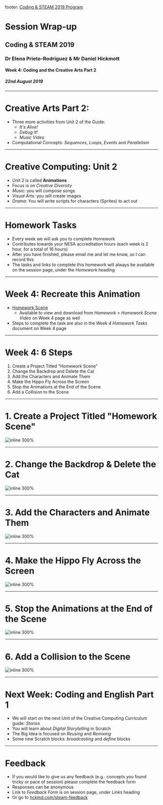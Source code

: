footer: [Coding & STEAM 2019 Program](https://cs4s.github.io/steam-2019/)

# Session Wrap-up

## Coding & STEAM 2019

### Dr Elena Prieto-Rodriguez & Mr Daniel Hickmott

#### Week 4: Coding and the Creative Arts Part 2

##### 22nd August 2019

---

# Creative Arts Part 2:

- Three more activities from Unit 2 of the Guide:
    - *It's Alive!*
    - *Debug It!*
    - *Music Video*
- Computational Concepts: *Sequences*, *Loops*, *Events* and *Parallelism*

--- 

# Creative Computing: Unit 2

- Unit 2 is called **Animations**
- Focus is on *Creative Diversity*
- *Music:* you will compose songs
- *Visual Arts:* you will create images
- *Drama:* You will write scripts for characters (Sprites) to act out

---

# Homework Tasks

- Every week we will ask you to complete Homework
- Contributes towards your NESA accreditation hours (each week is 2 hour, for a total of 16 hours)
- After you have finished, please email me and let me know, so I can record this
- The tasks and links to complete this homework will always be available on the session page, under the *Homework* heading 	

---

# Week 4: Recreate this Animation

- [Homework Scene](http://hckmd.com/animate)
    - Available to view and download from *Homework > Homework Scene Video* on Week 4 page as well
- Steps to complete the task are also in the *Week 4 Homework Tasks* document on Week 4 page

---

# Week 4: 6 Steps

1. Create a Project Titled "Homework Scene"
2. Change the Backdrop and Delete the Cat
3. Add the Characters and Animate Them
4. Make the Hippo Fly Across the Screen
5. Stop the Animations at the End of the Scene
6. Add a Collision to the Scene

---

# 1. Create a Project Titled "Homework Scene"

![inline 300%](images/create_project.png)

---

# 2. Change the Backdrop & Delete the Cat

![inline 300%](images/change_backdrop.png)

---

# 3. Add the Characters and Animate Them

![inline 300%](images/forever_next_costume.png)

---

# 4. Make the Hippo Fly Across the Screen

![inline 300%](images/hippo_fly_to_right.png)

---

# 5. Stop the Animations at the End of the Scene

![inline 300%](images/stop_the_animations.png)

---

# 6. Add a Collision to the Scene 

![inline 300%](images/add_collision.png)

---

# Next Week: Coding and English Part 1

- We will start on the next Unit of the Creative Computing Curriculum guide: *Stories*
- You will learn about *Digital Storytelling* in Scratch
- The Big Idea is focused on *Reusing* and *Remixing*
- Some new Scratch blocks: *broadcasting* and *define* blocks

---

# Feedback

- If you would like to give us any feedback (e.g.: concepts you found tricky or pace of session) please complete the feedback form
- Responses can be anonymous
- Link to *Feedback Form* is on session page, under *Links* heading
- Or go to [hckmd.com/steam-feedback](http://hckmd.com/steam-feedback)